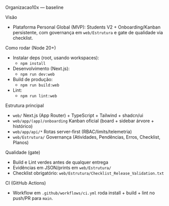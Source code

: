 Organizacao10x — baseline

Visão
- Plataforma Personal Global (MVP): Students V2 + Onboarding/Kanban persistente, com governança em `web/Estrutura` e gate de qualidade via checklist.

Como rodar (Node 20+)
- Instalar deps (root, usando workspaces):
  - `npm install`
- Desenvolvimento (Next.js):
  - `npm run dev:web`
- Build de produção:
  - `npm run build:web`
- Lint:
  - `npm run lint:web`

Estrutura principal
- `web/` Next.js (App Router) + TypeScript + Tailwind + shadcn/ui
- `web/app/(app)/onboarding` Kanban oficial (board + sidebar árvore + histórico)
- `web/app/api/*` Rotas server-first (RBAC/limits/telemetria)
- `web/Estrutura/` Governança (Atividades, Pendências, Erros, Checklist, Planos)

Qualidade (gate)
- Build e Lint verdes antes de qualquer entrega
- Evidências em JSON/prints em `web/Estrutura/`
- Checklist obrigatório: `web/Estrutura/Checklist_Release_Validation.txt`

CI (GitHub Actions)
- Workflow em `.github/workflows/ci.yml` roda install + build + lint no push/PR para `main`.


